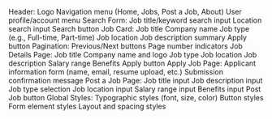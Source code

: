 Header:
Logo
Navigation menu (Home, Jobs, Post a Job, About)
User profile/account menu
Search Form:
Job title/keyword search input
Location search input
Search button
Job Card:
Job title
Company name
Job type (e.g., Full-time, Part-time)
Job location
Job description summary
Apply button
Pagination:
Previous/Next buttons
Page number indicators
Job Details Page:
Job title
Company name and logo
Job type
Job location
Job description
Salary range
Benefits
Apply button
Apply Job Page:
Applicant information form (name, email, resume upload, etc.)
Submission confirmation message
Post a Job Page:
Job title input
Job description input
Job type selection
Job location input
Salary range input
Benefits input
Post Job button
Global Styles:
Typographic styles (font, size, color)
Button styles
Form element styles
Layout and spacing styles